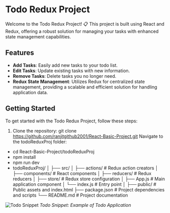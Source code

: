 # Todo Redux Project

Welcome to the Todo Redux Project! 📋 This project is built using React and Redux, offering a robust solution for managing your tasks with enhanced state management capabilities.

## Features

- **Add Tasks**: Easily add new tasks to your todo list.
- **Edit Tasks**: Update existing tasks with new information.
- **Remove Tasks**: Delete tasks you no longer need.
- **Redux State Management**: Utilizes Redux for centralized state management, providing a scalable and efficient solution for handling application data.

## Getting Started

To get started with the Todo Redux Project, follow these steps:

1. Clone the repository:
   git clone https://github.com/ranjitgithub2001/React-Basic-Project.git
Navigate to the todoReduxProj folder:

- cd React-Basic-Project/todoReduxProj
- npm install
- npm run dev
- todoReduxProj/
│
├── src/
│   ├── actions/           # Redux action creators
│   ├── components/        # React components
│   ├── reducers/          # Redux reducers
│   ├── store/             # Redux store configuration
│   ├── App.js             # Main application component
│   └── index.js           # Entry point
│
├── public/                 # Public assets and index.html
├── package.json            # Project dependencies and scripts
└── README.md               # Project documentation


![Todo Snippet](https://github.com/ranjitgithub2001/React-Basic-Project/raw/main/todoReduxProj/todoSnip.png)
*Todo Snippet: Example of Todo Application*
